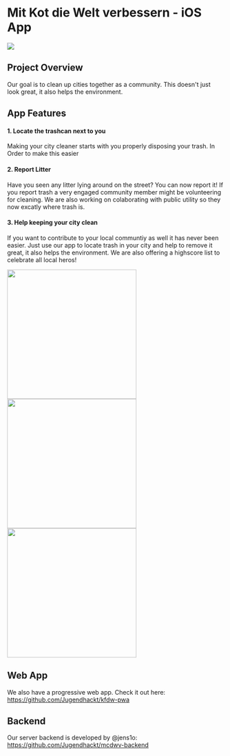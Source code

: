 # Mit Kot die Welt verbessern - iOS App
<img src="https://github.com/Jugendhackt/mcdwv-backend/blob/master/assets/icon3.svg">


## Project Overview
Our goal is to clean up cities together as a community. This doesn't just look great, it also helps the environment.

## App Features
#### 1. Locate the trashcan next to you
Making your city cleaner starts with you properly disposing your trash. In Order to make this easier  

#### 2. Report Litter
Have you seen any litter lying around on the street? You can now report it! If you report trash a very engaged community member might be volunteering for cleaning. We are also working on colaborating with public utility so they now excatly where trash is.

#### 3. Help keeping your city clean
If you want to contribute to your local communtiy as well it has never been easier. Just use our app to locate trash in your city and help to remove it great, it also helps the environment. We are also offering a highscore list to celebrate all local heros!


<img src="https://raw.githubusercontent.com/Jugendhackt/mcdwv-backend/master/assets/Simulator%20Screen%20Shot%20-%20iPhone%20SE%20-%202018-06-17%20at%2012.37.24.png" height="300"> <img src="https://raw.githubusercontent.com/Jugendhackt/mcdwv-backend/master/assets/Simulator%20Screen%20Shot%20-%20iPhone%20SE%20-%202018-06-17%20at%2012.45.57.png" height="300"> <img src="https://github.com/Jugendhackt/mcdwv-backend/blob/master/assets/Simulator%20Screen%20Shot%20-%20iPhone%20SE%20-%202018-06-17%20at%2012.39.04.png" height="300">


## Web App
We also have a progressive web app. Check it out here: https://github.com/Jugendhackt/kfdw-pwa

## Backend
Our server backend is developed by @jens1o: https://github.com/Jugendhackt/mcdwv-backend
